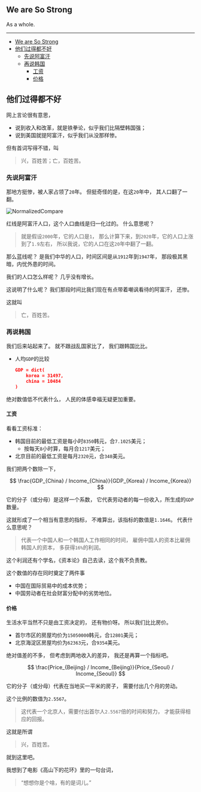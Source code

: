 ## We are So Strong

As a whole.

---

- [We are So Strong](#we-are-so-strong)
- [他们过得都不好](#他们过得都不好)
  - [先说阿富汗](#先说阿富汗)
  - [再说韩国](#再说韩国)
    - [工资](#工资)
    - [价格](#价格)

## 他们过得都不好

网上言论很有意思，

- 说到收入和改革，就是铁拳论，似乎我们比隔壁韩国强；
- 说到美国就提阿富汗，似乎我们从没那样惨。

但有首词写得不错，叫

> 兴，百姓苦；亡，百姓苦。

### 先说阿富汗

那地方挺惨，被人家占领了`20`年。
但挺奇怪的是，在这`20`年中，
其人口翻了一翻。

![NormalizedCompare](NormalizedCompare.png)

红线是阿富汗人口，这个人口曲线是归一化过的。
什么意思呢？

> 就是假设`2000`年，它的人口是`1`，
> 那么计算下来，到`2020`年，它的人口上涨到了`1.9`左右，
> 所以我说，它的人口在这`20`年中翻了一翻。

那么蓝线呢？
是我们中华的人口，时间区间是从`1912`年到`1947`年，
那段极其黑暗，内忧外患的时间。

我们的人口怎么样呢？
几乎没有增长。

这说明了什么呢？
我们那段时间比我们现在有点带着嘲讽看待的阿富汗，
还惨。

这就叫

> 亡，百姓苦。

### 再说韩国

我们后来站起来了。
就不跟战乱国家比了，
我们跟韩国比比。

- 人均`GDP`的比较

    ```json
    GDP = dict(
        korea = 31497,
        china = 10484
    )
    ```

绝对数值低不代表什么，
人民的体感幸福无疑更加重要。

#### 工资

看看工资标准：

- 韩国目前的最低工资是每小时`8350`韩元，合`7.1025`美元；
  - 按每天`8`小时算，每月合`1217`美元；
- 北京目前的最低工资是每月`2320`元，合`348`美元。

我们把两个数除一下，

$$ \frac{GDP_{China} / Income_{China}}{GDP_{Korea} / Income_{Korea}} $$

它的分子（或分母）是这样一个系数，
它代表劳动者的每一份收入，所生成的`GDP`数量。

这就形成了一个相当有意思的指标，
不难算出，该指标的数值是`1.1646`。
代表什么意思呢？

> 代表一个中国人和一个韩国人工作相同的时间，
> 雇佣中国人的资本比雇佣韩国人的资本，
> 多获得`16%`的利润。

这个利润还有个学名，《资本论》自己去读，这个我不负责教。

这个数值的存在同时奠定了两件事

- 中国在国际贸易中的成本优势；
- 中国劳动者在社会财富分配中的劣势地位。

#### 价格

生活水平当然不只是由工资决定的，
还有物价呀。
所以我们比比房价。

- 首尔市区的房屋均价为`15050000`韩元，合`12801`美元；
- 北京海淀区房屋均价为`62363`元，合`9354`美元。

绝对值差的不多，
但考虑到两地收入的差异，
我还是再算一个指标吧。

$$ \frac{Price_{Beijing} / Income_{Beijing}}{Price_{Seoul} / Income_{Seoul}} $$

它的分子（或分母）代表在当地买一平米的房子，
需要付出几个月的劳动。

这个比例的数值为`2.5567`。

> 这代表一个北京人，需要付出首尔人`2.5567`倍的时间和努力，
> 才能获得相应的回报。

这就是所谓

> 兴，百姓苦。

就到这里吧。

我想到了电影《高山下的花环》里的一句台词，

> “想想你是个啥，有的是词儿。”